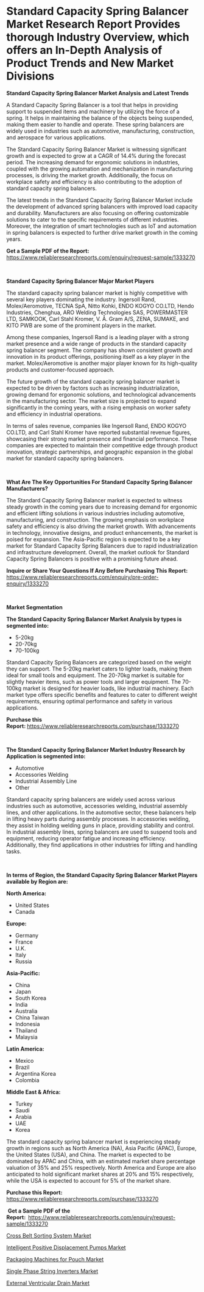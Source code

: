 <p><h1>Standard Capacity Spring Balancer Market Research Report Provides thorough Industry Overview, which offers an In-Depth Analysis of Product Trends and New Market Divisions</h1></p><p><strong>Standard Capacity Spring Balancer Market Analysis and Latest Trends</strong></p>
<p><p>A Standard Capacity Spring Balancer is a tool that helps in providing support to suspended items and machinery by utilizing the force of a spring. It helps in maintaining the balance of the objects being suspended, making them easier to handle and operate. These spring balancers are widely used in industries such as automotive, manufacturing, construction, and aerospace for various applications.</p><p>The Standard Capacity Spring Balancer Market is witnessing significant growth and is expected to grow at a CAGR of 14.4% during the forecast period. The increasing demand for ergonomic solutions in industries, coupled with the growing automation and mechanization in manufacturing processes, is driving the market growth. Additionally, the focus on workplace safety and efficiency is also contributing to the adoption of standard capacity spring balancers.</p><p>The latest trends in the Standard Capacity Spring Balancer Market include the development of advanced spring balancers with improved load capacity and durability. Manufacturers are also focusing on offering customizable solutions to cater to the specific requirements of different industries. Moreover, the integration of smart technologies such as IoT and automation in spring balancers is expected to further drive market growth in the coming years.</p></p>
<p><strong>Get a Sample PDF of the Report:&nbsp;</strong> <a href="https://www.reliableresearchreports.com/enquiry/request-sample/1333270">https://www.reliableresearchreports.com/enquiry/request-sample/1333270</a></p>
<p>&nbsp;</p>
<p><strong>Standard Capacity Spring Balancer Major Market Players</strong></p>
<p><p>The standard capacity spring balancer market is highly competitive with several key players dominating the industry. Ingersoll Rand, Molex/Aeromotive, TECNA SpA, Nitto Kohki, ENDO KOGYO CO.LTD, Hendo Industries, Chenghua, ARO Welding Technologies SAS, POWERMASTER LTD, SAMKOOK, Carl Stahl Kromer, V. Å. Gram A/S, ZENA, SUMAKE, and KITO PWB are some of the prominent players in the market.</p><p>Among these companies, Ingersoll Rand is a leading player with a strong market presence and a wide range of products in the standard capacity spring balancer segment. The company has shown consistent growth and innovation in its product offerings, positioning itself as a key player in the market. Molex/Aeromotive is another major player known for its high-quality products and customer-focused approach.</p><p>The future growth of the standard capacity spring balancer market is expected to be driven by factors such as increasing industrialization, growing demand for ergonomic solutions, and technological advancements in the manufacturing sector. The market size is projected to expand significantly in the coming years, with a rising emphasis on worker safety and efficiency in industrial operations.</p><p>In terms of sales revenue, companies like Ingersoll Rand, ENDO KOGYO CO.LTD, and Carl Stahl Kromer have reported substantial revenue figures, showcasing their strong market presence and financial performance. These companies are expected to maintain their competitive edge through product innovation, strategic partnerships, and geographic expansion in the global market for standard capacity spring balancers.</p></p>
<p>&nbsp;</p>
<p><strong>What Are The Key Opportunities For Standard Capacity Spring Balancer Manufacturers?</strong></p>
<p><p>The Standard Capacity Spring Balancer market is expected to witness steady growth in the coming years due to increasing demand for ergonomic and efficient lifting solutions in various industries including automotive, manufacturing, and construction. The growing emphasis on workplace safety and efficiency is also driving the market growth. With advancements in technology, innovative designs, and product enhancements, the market is poised for expansion. The Asia-Pacific region is expected to be a key market for Standard Capacity Spring Balancers due to rapid industrialization and infrastructure development. Overall, the market outlook for Standard Capacity Spring Balancers is positive with a promising future ahead.</p></p>
<p><strong>Inquire or Share Your Questions If Any Before Purchasing This Report:</strong> <a href="https://www.reliableresearchreports.com/enquiry/pre-order-enquiry/1333270">https://www.reliableresearchreports.com/enquiry/pre-order-enquiry/1333270</a></p>
<p>&nbsp;</p>
<p><strong>Market Segmentation</strong></p>
<p><strong>The Standard Capacity Spring Balancer Market Analysis by types is segmented into:</strong></p>
<p><ul><li>5-20kg</li><li>20-70kg</li><li>70-100kg</li></ul></p>
<p><p>Standard Capacity Spring Balancers are categorized based on the weight they can support. The 5-20kg market caters to lighter loads, making them ideal for small tools and equipment. The 20-70kg market is suitable for slightly heavier items, such as power tools and larger equipment. The 70-100kg market is designed for heavier loads, like industrial machinery. Each market type offers specific benefits and features to cater to different weight requirements, ensuring optimal performance and safety in various applications.</p></p>
<p><strong>Purchase this Report:&nbsp;</strong><a href="https://www.reliableresearchreports.com/purchase/1333270">https://www.reliableresearchreports.com/purchase/1333270</a></p>
<p>&nbsp;</p>
<p><strong>The Standard Capacity Spring Balancer Market Industry Research by Application is segmented into:</strong></p>
<p><ul><li>Automotive</li><li>Accessories Welding</li><li>Industrial Assembly Line</li><li>Other</li></ul></p>
<p><p>Standard capacity spring balancers are widely used across various industries such as automotive, accessories welding, industrial assembly lines, and other applications. In the automotive sector, these balancers help in lifting heavy parts during assembly processes. In accessories welding, they assist in holding welding guns in place, providing stability and control. In industrial assembly lines, spring balancers are used to suspend tools and equipment, reducing operator fatigue and increasing efficiency. Additionally, they find applications in other industries for lifting and handling tasks.</p></p>
<p>&nbsp;</p>
<p><strong>In terms of Region, the Standard Capacity Spring Balancer Market Players available by Region are:</strong></p>
<p>
    <p> <strong> North America: </strong>
        <ul>
            <li>United States</li>
            <li>Canada</li>
        </ul>
        </p> 
    <p> <strong> Europe: </strong>
        <ul>
            <li>Germany</li>
            <li>France</li>
            <li>U.K.</li>
            <li>Italy</li>
            <li>Russia</li>
        </ul>
        </p> 
    <p> <strong> Asia-Pacific: </strong>
        <ul>
            <li>China</li>
            <li>Japan</li>
            <li>South Korea</li>
            <li>India</li>
            <li>Australia</li>
            <li>China Taiwan</li>
            <li>Indonesia</li>
            <li>Thailand</li>
            <li>Malaysia</li>
        </ul>
        </p> 
    <p> <strong> Latin America: </strong>
        <ul>
            <li>Mexico</li>
            <li>Brazil</li>
            <li>Argentina Korea</li>
            <li>Colombia</li>
        </ul>
        </p> 
    <p> <strong> Middle East & Africa: </strong>
        <ul>
            <li>Turkey</li>
            <li>Saudi</li>
            <li>Arabia</li>
            <li>UAE</li>
            <li>Korea</li>
        </ul>
    </p>
    </p>
<p><p>The standard capacity spring balancer market is experiencing steady growth in regions such as North America (NA), Asia Pacific (APAC), Europe, the United States (USA), and China. The market is expected to be dominated by APAC and China, with an estimated market share percentage valuation of 35% and 25% respectively. North America and Europe are also anticipated to hold significant market shares at 20% and 15% respectively, while the USA is expected to account for 5% of the market share.</p></p>
<p><strong>Purchase this Report: </strong><a href="https://www.reliableresearchreports.com/purchase/1333270">https://www.reliableresearchreports.com/purchase/1333270</a></p>
<p>&nbsp;<strong>Get a Sample PDF of the Report:&nbsp;&nbsp;</strong><a href="https://www.reliableresearchreports.com/enquiry/request-sample/1333270">https://www.reliableresearchreports.com/enquiry/request-sample/1333270</a></p>
<p><strong></strong></p>
<p><p><a href="https://github.com/jhcraigie/Market-Research-Report-List-2/blob/main/cross-belt-sorting-system-market.md">Cross Belt Sorting System Market</a></p><p><a href="https://issuu.com/reportprime-2/docs/intelligent-positive-displacement-pumps-market-siz">Intelligent Positive Displacement Pumps Market</a></p><p><a href="https://github.com/sonuprakash1/Market-Research-Report-List-1/blob/main/packaging-machines-for-pouch-market.md">Packaging Machines for Pouch Market</a></p><p><a href="https://issuu.com/reportprime-2/docs/single-phase-string-inverters-market-size-2030.ppt">Single Phase String Inverters Market</a></p><p><a href="https://medium.com/p/65b6590e2ac7/edit">External Ventricular Drain Market</a></p></p>